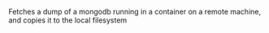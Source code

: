 Fetches a dump of a mongodb running in a container on a remote machine, and copies it to the local filesystem